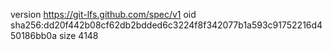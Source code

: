 version https://git-lfs.github.com/spec/v1
oid sha256:dd20f442b08cf62db2bdded6c3224f8f342077b1a593c91752216d450186bb0a
size 4148
